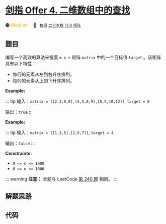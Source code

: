 # [剑指 Offer 4. 二维数组中的查找](https://leetcode.cn/problems/er-wei-shu-zu-zhong-de-cha-zhao-lcof/)

🟠 <font color=#ffb800>Medium</font>&emsp; 🔖&ensp; [`数组`](../solution/array.md) [`二分查找`](../solution/binary-search.md) [`分治`](../solution/divide-and-conquer.md) [`矩阵`](../solution/matrix.md)

## 题目

编写一个高效的算法来搜索 `m x n` 矩阵 `matrix` 中的一个目标值 `target` 。该矩阵具有以下特性：

- 每行的元素从左到右升序排列。
- 每列的元素从上到下升序排列。

**Example:**

::: tip
输入：`matrix = [[2,3,6,8],[4,5,8,9],[5,9,10,12]]`, `target = 8`

输出：`true`
:::

**Example:**

::: tip
输入：`matrix = [[1,3,5],[2,5,7]]`, `target = 4`

输出：`false`
:::

**Constraints:**

- `0 <= n <= 1000`
- `0 <= m <= 1000`

::: warning
**注意：** 本题与 LeetCode [第 240 题](./0240.md) 相同。
:::

## 解题思路

## 代码

```javascript

```

